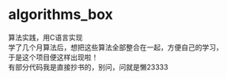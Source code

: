 # algorithms_box
算法实践，用C语言实现<br/>
学了几个月算法后，想把这些算法全部整合在一起，方便自己的学习，<br/>
于是这个项目便这样出现啦！<br/>
有部分代码我是直接抄书的，别问，问就是懒23333<br/>
